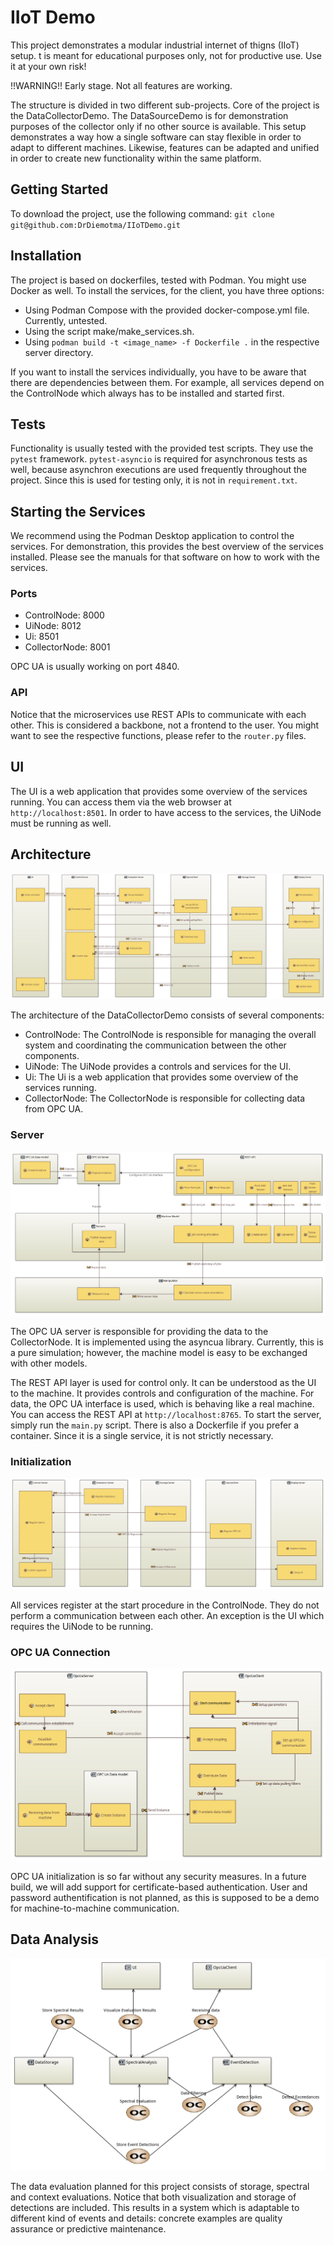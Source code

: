 # IIoT Demo

This project demonstrates a modular industrial internet of thigns (IIoT) setup.
t is meant for educational purposes only, not for productive use.
Use it at your own risk!

!!WARNING!! Early stage. Not all features are working.

The structure is divided in two different sub-projects.
Core of the project is the DataCollectorDemo.
The DataSourceDemo is for demonstration purposes of the collector only if no other source is available.
This setup demonstrates a way how a single software can stay flexible in order to adapt to different machines.
Likewise, features can be adapted and unified in order to create new functionality within the same platform.

## Getting Started

To download the project, use the following command: `git clone git@github.com:DrDiemotma/IIoTDemo.git`

## Installation

The project is based on dockerfiles, tested with Podman.
You might use Docker as well.
To install the services, for the client, you have three options:

- Using Podman Compose with the provided docker-compose.yml file. Currently, untested.
- Using the script make/make_services.sh.
- Using `podman build -t <image_name> -f Dockerfile .` in the respective server directory.

If you want to install the services individually, you have to be aware that
there are dependencies between them.
For example, all services depend on the ControlNode which always has to be
installed and started first.

## Tests

Functionality is usually tested with the provided test scripts.
They use the `pytest` framework.
`pytest-asyncio` is required for asynchronous tests as well,
because asynchron executions are used frequently throughout the project.
Since this is used for testing only, it is not in `requirement.txt`.

## Starting the Services

We recommend using the Podman Desktop application to control the services.
For demonstration, this provides the best overview of the services installed.
Please see the manuals for that software on how to work with the services.

### Ports

- ControlNode: 8000
- UiNode: 8012
- Ui: 8501
- CollectorNode: 8001

OPC UA is usually working on port 4840.

### API

Notice that the microservices use REST APIs to communicate with each other.
This is considered a backbone, not a frontend to the user.
You might want to see the respective functions, please refer to the `router.py` files.

## UI

The UI is a web application that provides some overview of the services running.
You can access them via the web browser at `http://localhost:8501`.
In order to have access to the services, the UiNode must be running as well.

## Architecture

![Data and command transfe of the DataCollectorDemo](Images/[OAB]%20Sending%20Command.png)

The architecture of the DataCollectorDemo consists of several components:

- ControlNode: The ControlNode is responsible for managing the overall system
and coordinating the communication between the other components.
- UiNode: The UiNode provides a controls and services for the UI.
- Ui: The Ui is a web application that provides some overview of the services running.
- CollectorNode: The CollectorNode is responsible for collecting data from OPC UA.

### Server

![Server](Images/[OAB]%20OpcUaServer.png)

The OPC UA server is responsible for providing the data to the CollectorNode.
It is implemented using the asyncua library.
Currently, this is a pure simulation;
however, the machine model is easy to be exchanged with other models.

The REST API layer is used for control only.
It can be understood as the UI to the machine.
It provides controls and configuration of the machine.
For data, the OPC UA interface is used, which is behaving like a real machine.
You can access the REST API at `http://localhost:8765`.
To start the server, simply run the `main.py` script.
There is also a Dockerfile if you prefer a container.
Since it is a single service, it is not strictly necessary.

### Initialization

![Initialization](Images/[OAB]%20Edge%20Initialization.png)

All services register at the start procedure in the ControlNode.
They do not perform a communication between each other.
An exception is the UI which requires the UiNode to be running.

### OPC UA Connection

![OPC UA Connection](Images/[OAB]%20Activities%20for%20Data%20Receiving.png)

OPC UA initialization is so far without any security measures.
In a future build, we will add support for certificate-based authentication.
User and password authentification is not planned, as this is supposed to be a
demo for machine-to-machine communication.

## Data Analysis

![Data Analysis Requirements](Images/[OCB]%20Data%20Evaluation.png)

The data evaluation planned for this project consists of storage, spectral
and context evaluations.
Notice that both visualization and storage of detections are included.
This results in a system which is adaptable to different kind of events and
details: concrete examples are quality assurance or predictive maintenance.
